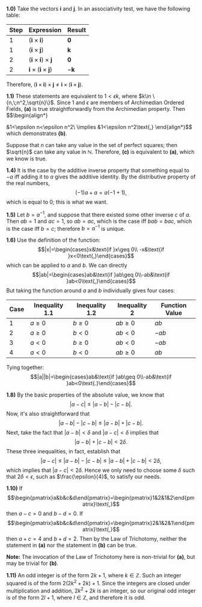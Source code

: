 
**1.0)** Take the vectors $\textbf{i}$ and $\textbf{j}$. In an associativity test, we have the following table:

| Step | Expression                                     | Result        |
| ---- | ---------------------------------------------- | ------------- |
| 1    | $(\textbf{i}\times\textbf{i})$                 | $\textbf{0}$  |
| 1    | $(\textbf{i}\times\textbf{j})$                 | $\textbf{k}$  |
| 2    | $(\textbf{i}\times\textbf{i})\times\textbf{j}$ | $\textbf{0}$  |
| 2    | $\textbf{i}\times(\textbf{i}\times\textbf{j})$ | $-\textbf{k}$ |

Therefore, $(\textbf{i}\times\textbf{i})\times\textbf{j}\neq\textbf{i}\times(\textbf{i}\times\textbf{j})$. 


**1.1)** These statements are equivalent to $1<\epsilon k$, where $k\in \{n,\;n^2,\sqrt{n}\}$. Since $1$ and $\epsilon$ are members of Archimedian Ordered Fields, **(a)** is true straightforwardly from the Archimedian property. Then 
$$\begin{align*}

&1<\epsilon n<\epsilon n^2\\
\implies &1<\epsilon n^2\text{,}
\end{align*}$$
which demonstrates **(b)**. 

Suppose that $n$ can take any value in the set of perfect squares; then $\sqrt{n}$ can take any value in $\mathbb{N}$. Therefore, **(c)** is equivalent to **(a)**, which we know is true. 


**1.4)** It is the case by the additive inverse property that something equal to $-a$ iff adding it to $a$ gives the additive identity. By the distributive property of the real numbers,
$$(-1)a+a=a(-1+1)\text{,}$$
which is equal to $0$; this is what we want. 


**1.5)** Let $b=a^{-1}$, and suppose that there existed some other inverse $c$ of $a$.  Then $ab=1$ and $ac=1$, so $ab=ac$, which is the case iff $bab=bac$, which is the case iff $b=c$; therefore $b=a^{-1}$ is unique.


**1.6)** Use the definition of the function:
$$|x|=\begin{cases}x&\text{if }x\geq 0\\ -x&\text{if }x<0\text{,}\end{cases}$$
which can be applied to $a$ and $b$. We can directly
$$|ab|=\begin{cases}ab&\text{if }ab\geq 0\\-ab&\text{if }ab<0\text{,}\end{cases}$$
But taking the function around $a$ and $b$ individually gives four cases:

| Case | Inequality 1.1 | Inequality 1.2 | Inequality 2 | Function Value |
| ---- | -------------- | -------------- | ------------ | -------------- |
| 1    | $a\geq 0$      | $b\geq 0$      | $ab\geq 0$   | $ab$           |
| 2    | $a\geq 0$      | $b<0$          | $ab<0$       | $-ab$          |
| 3    | $a<0$          | $b\geq 0$      | $ab<0$       | $-ab$          |
| 4    | $a<0$          | $b<0$          | $ab\geq 0$   | $ab$           |
Tying together:
$$|a||b|=\begin{cases}ab&\text{if }ab\geq 0\\-ab&\text{if }ab<0\text{.}\end{cases}$$

**1.8)** By the basic properties of the absolute value, we know that 
$$|a-c|\leq |a-b|-|c-b|\text{.}$$
Now, it's also straightforward that 
$$|a-b|-|c-b|\leq|a-b|+|c-b|\text{.}$$
Next, take the fact that $|a-b|<\delta$ and $|a-c|<\delta$ implies that
$$|a-b|+|c-b|<2\delta\text{.}$$
These three inequalities, in fact, establish that 
$$|a-c|\leq |a-b|-|c-b|\leq|a-b|+|c-b|<2\delta\text{,}$$
which implies that $|a-c|<2\delta$. Hence we only need to choose some $\delta$ such that $2\delta<\epsilon$, such as $\frac{\epsilon}{4}$, to satisfy our needs. 

**1.10)** If $$\begin{pmatrix}a&b&c&d\end{pmatrix}=\begin{pmatrix}1&2&1&2\end{pmatrix}\text{,}$$ then $a-c=0$ and $b-d=0$. If 
$$\begin{pmatrix}a&b&c&d\end{pmatrix}=\begin{pmatrix}2&1&2&1\end{pmatrix}\text{,}$$ then $a+c=4$ and $b+d=2$. Then by the Law of Trichotomy, neither the statement in **(a)** nor the statement in **(b)** can be true. 

**Note:** The invocation of the Law of Trichotomy here is non-trivial for **(a)**, but may be trivial for **(b)**.

**1.11)** An odd integer is of the form $2k+1$, where $k\in\mathbb{Z}$. Such an integer squared is of the form $2(2k^2+2k)+1$. Since the integers are closed under multiplication and addition, $2k^2+2k$ is an integer, so our original odd integer is of the form $2l+1$, where $l\in\mathbb{Z}$, and therefore it is odd.

